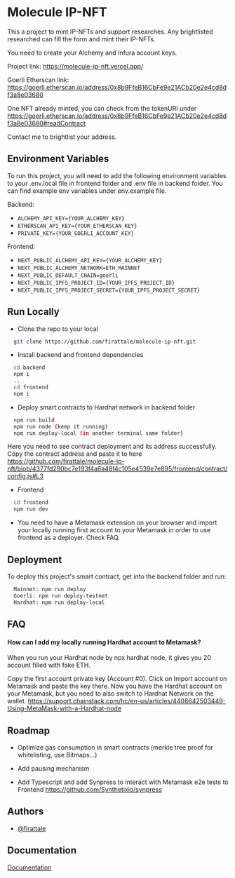 # Molecule IP-NFT

This a project to mint IP-NFTs and support researches. Any brightlisted researched can fill the form and mint their IP-NFTs.

You need to create your Alchemy and Infura account keys.

Project link: https://molecule-ip-nft.vercel.app/

Goerli Etherscan link: https://goerli.etherscan.io/address/0x8b9FfeB16CbFe9e21ACb20e2e4cd8df3a8e03680

One NFT already minted, you can check from the tokenURI under https://goerli.etherscan.io/address/0x8b9FfeB16CbFe9e21ACb20e2e4cd8df3a8e03680#readContract

Contact me to brightlist your address.

## Environment Variables

To run this project, you will need to add the following environment variables to your .env.local file in frontend folder and .env file in backend folder. You can find example env variables under env.example file.

Backend:

- `ALCHEMY_API_KEY={YOUR_ALCHEMY_KEY}`
- `ETHERSCAN_API_KEY={YOUR_ETHERSCAN_KEY}`
- `PRIVATE_KEY={YOUR_GOERLI_ACCOUNT_KEY}`

Frontend:

- `NEXT_PUBLIC_ALCHEMY_API_KEY={YOUR_ALCHEMY_KEY}`
- `NEXT_PUBLIC_ALCHEMY_NETWORK=ETH_MAINNET`
- `NEXT_PUBLIC_DEFAULT_CHAIN=goerli`
- `NEXT_PUBLIC_IPFS_PROJECT_ID={YOUR_IPFS_PROJECT_ID}`
- `NEXT_PUBLIC_IPFS_PROJECT_SECRET={YOUR_IPFS_PROJECT_SECRET}`

## Run Locally

- Clone the repo to your local

```bash
  git clone https://github.com/firattale/molecule-ip-nft.git
```

- Install backend and frontend dependencies

```bash
  cd backend
  npm i
  ..
  cd frontend
  npm i
```

- Deploy smart contracts to Hardhat network in backend folder

```bash
  npm run build
  npm run node (keep it running)
  npm run deploy-local (in another terminal same folder)
```

Here you need to see contract deployment and its address successfully. Copy the contract address and paste it to here
https://github.com/firattale/molecule-ip-nft/blob/4377fd290bc7e193f4a6a48f4c105e4539e7e895/frontend/contract/config.js#L3

- Frontend

```bash
  cd frontend
  npm run dev
```

- You need to have a Metamask extension on your browser and import your locally running first account to your Metamask in order to use frontend as a deployer. Check FAQ.

## Deployment

To deploy this project's smart contract, get into the backend folder and run:

```bash
  Mainnet: npm run deploy
  Goerli: npm run deploy-testnet
  Hardhat: npm run deploy-local
```

## FAQ

#### How can I add my locally running Hardhat account to Metamask?

When you run your Hardhat node by npx hardhat node, it gives you 20 account filled with fake ETH.

Copy the first account private key (Account #0). Click on Import account on Metamask and paste the key there. Now you have the Hardhat account on your Metamask, but you need to also switch to Hardhat Network on the wallet.
https://support.chainstack.com/hc/en-us/articles/4408642503449-Using-MetaMask-with-a-Hardhat-node

## Roadmap

- Optimize gas consumption in smart contracts (merkle tree proof for whitelisting, use Bitmaps...)

- Add pausing mechanism

- Add Typescript and add Synpress to interact with Metamask e2e tests to Frontend
  https://github.com/Synthetixio/synpress

## Authors

- [@firattale](https://www.github.com/firattale)

## Documentation

[Documentation](https://github.com/firattale/molecule-ip-nft/tree/main/backend/docs)

